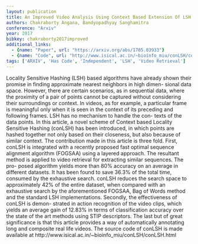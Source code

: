 ```yaml
---
layout: publication
title: An Improved Video Analysis Using Context Based Extension Of LSH
authors: Chakraborty Angana, Bandyopadhyay Sanghamitra
conference: "Arxiv"
year: 2017
bibkey: chakraborty2017improved
additional_links:
  - {name: "Paper", url: "https://arxiv.org/abs/1705.03933"}
  - {name: "Code", url: "http://www.isical.ac.in/~bioinfo_miu/conLSH/conLSH.html"}
tags: ['ARXIV', 'Has Code', 'Independent', 'LSH', 'Video Retrieval']
---
```

<p>Locality Sensitive Hashing (LSH) based algorithms have already shown
their promise in finding approximate nearest neighbors in high dimen-
sional data space. However, there are certain scenarios, as in
sequential data, where the proximity of a pair of points cannot be
captured without considering their surroundings or context. In videos,
as for example, a particular frame is meaningful only when it is seen in
the context of its preceding and following frames. LSH has no mechanism
to handle the con- texts of the data points. In this article, a novel
scheme of Context based Locality Sensitive Hashing (conLSH) has been
introduced, in which points are hashed together not only based on their
closeness, but also because of similar context. The contribution made in
this article is three fold. First, conLSH is integrated with a recently
proposed fast optimal sequence alignment algorithm (FOGSAA) using a
layered approach. The resultant method is applied to video retrieval for
extracting similar sequences. The pro- posed algorithm yields more than
80% accuracy on an average in different datasets. It has been found to
save 36.3% of the total time, consumed by the exhaustive search. conLSH
reduces the search space to approximately 42% of the entire dataset,
when compared with an exhaustive search by the aforementioned FOGSAA,
Bag of Words method and the standard LSH implementations. Secondly, the
effectiveness of conLSH is demon- strated in action recognition of the
video clips, which yields an average gain of 12.83% in terms of
classification accuracy over the state of the art methods using STIP
descriptors. The last but of great significance is that this article
provides a way of automatically annotating long and composite real life
videos. The source code of conLSH is made available at
http://www.isical.ac.in/~bioinfo_miu/conLSH/conLSH.html</p>
